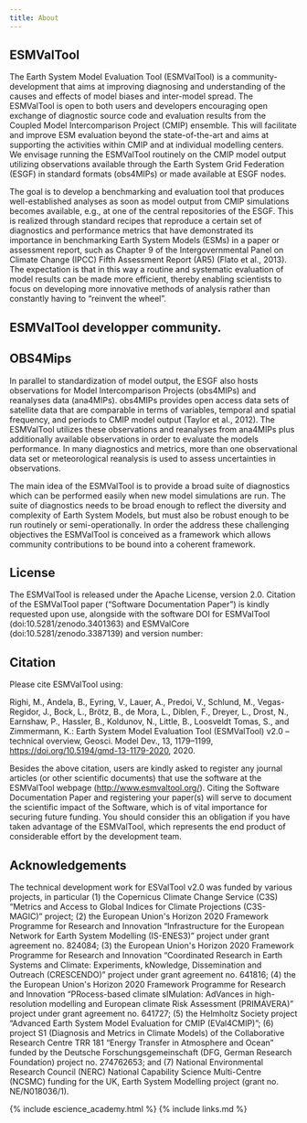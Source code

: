 ```yaml
---
title: About
---
```


## ESMValTool 

The Earth System Model Evaluation Tool (ESMValTool) is a community-development that aims at improving diagnosing and understanding of the causes and effects of model biases and inter-model spread. The ESMValTool is open to both users and developers encouraging open exchange of diagnostic source code and evaluation results from the Coupled Model Intercomparison Project (CMIP) ensemble. This will facilitate and improve ESM evaluation beyond the state-of-the-art and aims at supporting the activities within CMIP and at individual modelling centers. We envisage running the ESMValTool routinely on the CMIP model output utilizing observations available through the Earth System Grid Federation (ESGF) in standard formats (obs4MIPs) or made available at ESGF nodes.

The goal is to develop a benchmarking and evaluation tool that produces well-established analyses as soon as model output from CMIP simulations becomes available, e.g., at one of the central repositories of the ESGF. This is realized through standard recipes that reproduce a certain set of diagnostics and performance metrics that have demonstrated its importance in benchmarking Earth System Models (ESMs) in a paper or assessment report, such as Chapter 9 of the Intergovernmental Panel on Climate Change (IPCC) Fifth Assessment Report (AR5) (Flato et al., 2013). The expectation is that in this way a routine and systematic evaluation of model results can be made more efficient, thereby enabling scientists to focus on developing more innovative methods of analysis rather than constantly having to “reinvent the wheel”.

## ESMValTool developper community.



## OBS4Mips

In parallel to standardization of model output, the ESGF also hosts observations for Model Intercomparison Projects (obs4MIPs) and reanalyses data (ana4MIPs). obs4MIPs provides open access data sets of satellite data that are comparable in terms of variables, temporal and spatial frequency, and periods to CMIP model output (Taylor et al., 2012). The ESMValTool utilizes these observations and reanalyses from ana4MIPs plus additionally available observations in order to evaluate the models performance. In many diagnostics and metrics, more than one observational data set or meteorological reanalysis is used to assess uncertainties in observations.

The main idea of the ESMValTool is to provide a broad suite of diagnostics which can be performed easily when new model simulations are run. The suite of diagnostics needs to be broad enough to reflect the diversity and complexity of Earth System Models, but must also be robust enough to be run routinely or semi-operationally. In order the address these challenging objectives the ESMValTool is conceived as a framework which allows community contributions to be bound into a coherent framework.

## License
The ESMValTool is released under the Apache License, version 2.0. Citation of the ESMValTool paper (“Software Documentation Paper”) is kindly requested upon use, alongside with the software DOI for ESMValTool (doi:10.5281/zenodo.3401363) and ESMValCore (doi:10.5281/zenodo.3387139) and version number:

## Citation

Please cite ESMValTool using:

Righi, M., Andela, B., Eyring, V., Lauer, A., Predoi, V., Schlund, M., Vegas-Regidor, J., Bock, L., Brötz, B., de Mora, L., Diblen, F., Dreyer, L., Drost, N., Earnshaw, P., Hassler, B., Koldunov, N., Little, B., Loosveldt Tomas, S., and Zimmermann, K.: Earth System Model Evaluation Tool (ESMValTool) v2.0 – technical overview, Geosci. Model Dev., 13, 1179–1199, https://doi.org/10.5194/gmd-13-1179-2020, 2020.

Besides the above citation, users are kindly asked to register any journal articles (or other scientific documents) that use the software at the ESMValTool webpage (http://www.esmvaltool.org/). Citing the Software Documentation Paper and registering your paper(s) will serve to document the scientific impact of the Software, which is of vital importance for securing future funding. You should consider this an obligation if you have taken advantage of the ESMValTool, which represents the end product of considerable effort by the development team.

## Acknowledgements

The technical development work for ESValTool v2.0 was funded by various projects, in particular (1) the Copernicus Climate Change Service (C3S) “Metrics and Access to Global Indices for Climate Projections (C3S-MAGIC)” project; (2) the European Union's Horizon 2020 Framework Programme for Research and Innovation “Infrastructure for the European Network for Earth System Modelling (IS-ENES3)” project under grant agreement no. 824084; (3) the European Union's Horizon 2020 Framework Programme for Research and Innovation “Coordinated Research in Earth Systems and Climate: Experiments, kNowledge, Dissemination and Outreach (CRESCENDO)” project under grant agreement no. 641816; (4) the the European Union's Horizon 2020 Framework Programme for Research and Innovation “PRocess-based climate sIMulation: AdVances in high-resolution modelling and European climate Risk Assessment (PRIMAVERA)” project under grant agreement no. 641727; (5) the Helmholtz Society project “Advanced Earth System Model Evaluation for CMIP (EVal4CMIP)”; (6) project S1 (Diagnosis and Metrics in Climate Models) of the Collaborative Research Centre TRR 181 “Energy Transfer in Atmosphere and Ocean” funded by the Deutsche Forschungsgemeinschaft (DFG, German Research Foundation) project no. 274762653; and (7) National Environmental Research Council (NERC) National Capability Science Multi-Centre (NCSMC) funding for the UK, Earth System Modelling project (grant no. NE/N018036/1).


{% include escience_academy.html %}
{% include links.md %}
